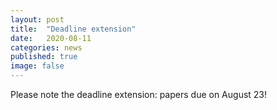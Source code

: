 ```yaml
---
layout: post
title:  "Deadline extension"
date:   2020-08-11
categories: news
published: true
image: false
---
```


Please note the deadline extension: papers due on August 23!
